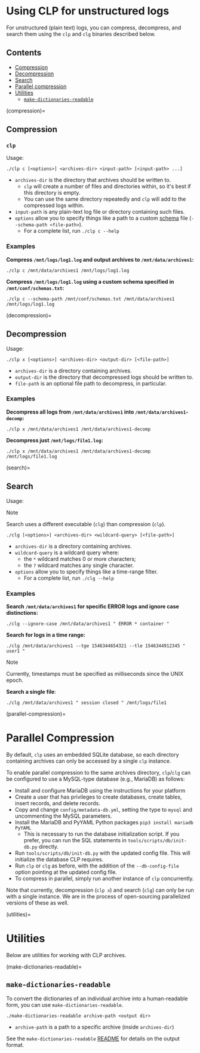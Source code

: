 # Using CLP for unstructured logs

For unstructured (plain text) logs, you can compress, decompress, and search them using the `clp`
and `clg` binaries described below.

## Contents

* [Compression](#compression)
* [Decompression](#decompression)
* [Search](#search)
* [Parallel compression](#parallel-compression)
* [Utilities](#utilities)
  * [`make-dictionaries-readable`](#make-dictionaries-readable)

(compression)=
## Compression

### `clp`

Usage:

```shell
./clp c [<options>] <archives-dir> <input-path> [<input-path> ...]
```

* `archives-dir` is the directory that archives should be written to.
  * `clp` will create a number of files and directories within, so it's best if this directory is
    empty.
  * You can use the same directory repeatedly and `clp` will add to the compressed logs within.
* `input-path` is any plain-text log file or directory containing such files.
* `options` allow you to specify things like a path to a custom
  [schema](../../components/core/README-Schema.md) file (`--schema-path <file-path>`).
  * For a complete list, run `./clp c --help`

### Examples

**Compress `/mnt/logs/log1.log` and output archives to `/mnt/data/archives1`:**

```shell
./clp c /mnt/data/archives1 /mnt/logs/log1.log
```

**Compress `/mnt/logs/log1.log` using a custom schema specified in `/mnt/conf/schemas.txt`:**

```shell
./clp c --schema-path /mnt/conf/schemas.txt /mnt/data/archives1 /mnt/logs/log1.log
```

(decompression)=
## Decompression

Usage:

```shell
./clp x [<options>] <archives-dir> <output-dir> [<file-path>]
```

* `archives-dir` is a directory containing archives.
* `output-dir` is the directory that decompressed logs should be written to.
* `file-path` is an optional file path to decompress, in particular.

### Examples

**Decompress all logs from `/mnt/data/archives1` into `/mnt/data/archives1-decomp`:**

```shell
./clp x /mnt/data/archives1 /mnt/data/archives1-decomp
```

**Decompress just `/mnt/logs/file1.log`:**

```shell
./clp x /mnt/data/archives1 /mnt/data/archives1-decomp /mnt/logs/file1.log
```

(search)=
## Search

Usage:

> [!NOTE]
> Search uses a different executable (`clg`) than compression (`clp`).

```shell
./clg [<options>] <archives-dir> <wildcard-query> [<file-path>]
```

* `archives-dir` is a directory containing archives.
* `wildcard-query` is a wildcard query where:
  * the `*` wildcard matches 0 or more characters;
  * the `?` wildcard matches any single character.
* `options` allow you to specify things like a time-range filter.
  * For a complete list, run `./clg --help`

### Examples

**Search `/mnt/data/archives1` for specific ERROR logs and ignore case distinctions:**

```shell
./clg --ignore-case /mnt/data/archives1 " ERROR * container "
```

**Search for logs in a time range:**

```shell
./clg /mnt/data/archives1 --tge 1546344654321 --tle 1546344912345 " user1 "
```

> [!NOTE]
> Currently, timestamps must be specified as milliseconds since the UNIX epoch.

**Search a single file**:

```shell
./clg /mnt/data/archives1 " session closed " /mnt/logs/file1
```

(parallel-compression)=
# Parallel Compression

By default, `clp` uses an embedded SQLite database, so each directory containing archives can only
be accessed by a single `clp` instance.

To enable parallel compression to the same archives directory, `clp`/`clg` can be configured to use
a MySQL-type database (e.g., MariaDB) as follows:

* Install and configure MariaDB using the instructions for your platform
* Create a user that has privileges to create databases, create tables, insert records, and delete
  records.
* Copy and change `config/metadata-db.yml`, setting the type to `mysql` and uncommenting the MySQL
  parameters.
* Install the MariaDB and PyYAML Python packages `pip3 install mariadb PyYAML`
  * This is necessary to run the database initialization script. If you prefer, you can run the SQL
    statements in `tools/scripts/db/init-db.py` directly.
* Run `tools/scripts/db/init-db.py` with the updated config file. This will initialize the database
  CLP requires.
* Run `clp` or `clg` as before, with the addition of the `--db-config-file` option pointing at the
  updated config file.
* To compress in parallel, simply run another instance of `clp` concurrently.

Note that currently, decompression (`clp x`) and search (`clg`) can only be run with a single
instance. We are in the process of open-sourcing parallelized versions of these as well.

(utilities)=
# Utilities

Below are utilities for working with CLP archives. 

(make-dictionaries-readable)=
## `make-dictionaries-readable`

To convert the dictionaries of an individual archive into a human-readable form, you can use
`make-dictionaries-readable`.

```shell
./make-dictionaries-readable archive-path <output dir>
```

* `archive-path` is a path to a specific archive (inside `archives-dir`)

See the `make-dictionaries-readable` 
[README](../../components/core/src/clp/make_dictionaries_readable/README.md) for details on the 
output format.
